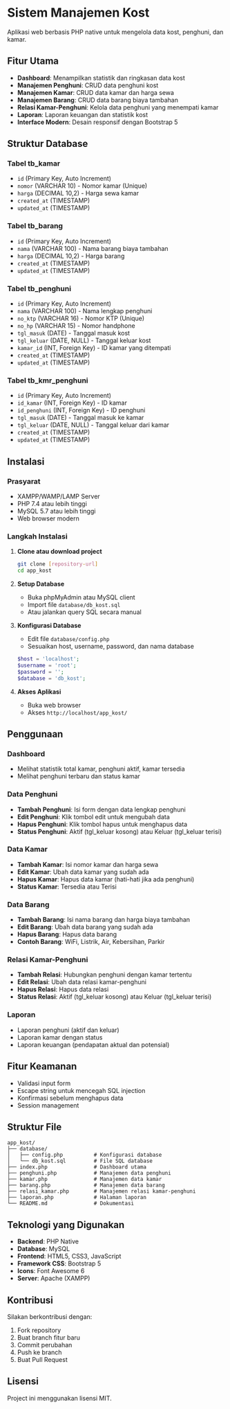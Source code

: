 # Sistem Manajemen Kost

Aplikasi web berbasis PHP native untuk mengelola data kost, penghuni, dan kamar.

## Fitur Utama

- **Dashboard**: Menampilkan statistik dan ringkasan data kost
- **Manajemen Penghuni**: CRUD data penghuni kost
- **Manajemen Kamar**: CRUD data kamar dan harga sewa
- **Manajemen Barang**: CRUD data barang biaya tambahan
- **Relasi Kamar-Penghuni**: Kelola data penghuni yang menempati kamar
- **Laporan**: Laporan keuangan dan statistik kost
- **Interface Modern**: Desain responsif dengan Bootstrap 5

## Struktur Database

### Tabel tb_kamar
- `id` (Primary Key, Auto Increment)
- `nomor` (VARCHAR 10) - Nomor kamar (Unique)
- `harga` (DECIMAL 10,2) - Harga sewa kamar
- `created_at` (TIMESTAMP)
- `updated_at` (TIMESTAMP)

### Tabel tb_barang
- `id` (Primary Key, Auto Increment)
- `nama` (VARCHAR 100) - Nama barang biaya tambahan
- `harga` (DECIMAL 10,2) - Harga barang
- `created_at` (TIMESTAMP)
- `updated_at` (TIMESTAMP)

### Tabel tb_penghuni
- `id` (Primary Key, Auto Increment)
- `nama` (VARCHAR 100) - Nama lengkap penghuni
- `no_ktp` (VARCHAR 16) - Nomor KTP (Unique)
- `no_hp` (VARCHAR 15) - Nomor handphone
- `tgl_masuk` (DATE) - Tanggal masuk kost
- `tgl_keluar` (DATE, NULL) - Tanggal keluar kost
- `kamar_id` (INT, Foreign Key) - ID kamar yang ditempati
- `created_at` (TIMESTAMP)
- `updated_at` (TIMESTAMP)

### Tabel tb_kmr_penghuni
- `id` (Primary Key, Auto Increment)
- `id_kamar` (INT, Foreign Key) - ID kamar
- `id_penghuni` (INT, Foreign Key) - ID penghuni
- `tgl_masuk` (DATE) - Tanggal masuk ke kamar
- `tgl_keluar` (DATE, NULL) - Tanggal keluar dari kamar
- `created_at` (TIMESTAMP)
- `updated_at` (TIMESTAMP)

## Instalasi

### Prasyarat
- XAMPP/WAMP/LAMP Server
- PHP 7.4 atau lebih tinggi
- MySQL 5.7 atau lebih tinggi
- Web browser modern

### Langkah Instalasi

1. **Clone atau download project**
   ```bash
   git clone [repository-url]
   cd app_kost
   ```

2. **Setup Database**
   - Buka phpMyAdmin atau MySQL client
   - Import file `database/db_kost.sql`
   - Atau jalankan query SQL secara manual

3. **Konfigurasi Database**
   - Edit file `database/config.php`
   - Sesuaikan host, username, password, dan nama database
   ```php
   $host = 'localhost';
   $username = 'root';
   $password = '';
   $database = 'db_kost';
   ```

4. **Akses Aplikasi**
   - Buka web browser
   - Akses `http://localhost/app_kost/`

## Penggunaan

### Dashboard
- Melihat statistik total kamar, penghuni aktif, kamar tersedia
- Melihat penghuni terbaru dan status kamar

### Data Penghuni
- **Tambah Penghuni**: Isi form dengan data lengkap penghuni
- **Edit Penghuni**: Klik tombol edit untuk mengubah data
- **Hapus Penghuni**: Klik tombol hapus untuk menghapus data
- **Status Penghuni**: Aktif (tgl_keluar kosong) atau Keluar (tgl_keluar terisi)

### Data Kamar
- **Tambah Kamar**: Isi nomor kamar dan harga sewa
- **Edit Kamar**: Ubah data kamar yang sudah ada
- **Hapus Kamar**: Hapus data kamar (hati-hati jika ada penghuni)
- **Status Kamar**: Tersedia atau Terisi

### Data Barang
- **Tambah Barang**: Isi nama barang dan harga biaya tambahan
- **Edit Barang**: Ubah data barang yang sudah ada
- **Hapus Barang**: Hapus data barang
- **Contoh Barang**: WiFi, Listrik, Air, Kebersihan, Parkir

### Relasi Kamar-Penghuni
- **Tambah Relasi**: Hubungkan penghuni dengan kamar tertentu
- **Edit Relasi**: Ubah data relasi kamar-penghuni
- **Hapus Relasi**: Hapus data relasi
- **Status Relasi**: Aktif (tgl_keluar kosong) atau Keluar (tgl_keluar terisi)

### Laporan
- Laporan penghuni (aktif dan keluar)
- Laporan kamar dengan status
- Laporan keuangan (pendapatan aktual dan potensial)

## Fitur Keamanan

- Validasi input form
- Escape string untuk mencegah SQL injection
- Konfirmasi sebelum menghapus data
- Session management

## Struktur File

```
app_kost/
├── database/
│   ├── config.php          # Konfigurasi database
│   └── db_kost.sql         # File SQL database
├── index.php               # Dashboard utama
├── penghuni.php            # Manajemen data penghuni
├── kamar.php               # Manajemen data kamar
├── barang.php              # Manajemen data barang
├── relasi_kamar.php        # Manajemen relasi kamar-penghuni
├── laporan.php             # Halaman laporan
└── README.md               # Dokumentasi
```

## Teknologi yang Digunakan

- **Backend**: PHP Native
- **Database**: MySQL
- **Frontend**: HTML5, CSS3, JavaScript
- **Framework CSS**: Bootstrap 5
- **Icons**: Font Awesome 6
- **Server**: Apache (XAMPP)

## Kontribusi

Silakan berkontribusi dengan:
1. Fork repository
2. Buat branch fitur baru
3. Commit perubahan
4. Push ke branch
5. Buat Pull Request

## Lisensi

Project ini menggunakan lisensi MIT.